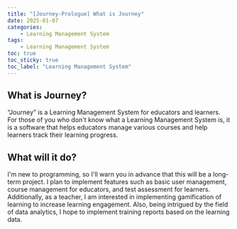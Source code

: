 ```yaml
---
title: "[Journey-Prologue] What is Journey"
date: 2025-01-07
categories:
    - Learning Management System
tags: 
    - Learning Management System
toc: true
toc_sticky: true
toc_label: "Learning Management System"
---
```


## What is Journey?

“Journey” is a Learning Management System for educators and learners.
For those of you who don't know what a Learning Management System is, it is a software that helps educators manage various courses and help learners track their learning progress.

## What will it do?

I'm new to programming, so I'll warn you in advance that this will be a long-term project. I plan to implement features such as basic user management, course management for educators, and test assessment for learners.
Additionally, as a teacher, I am interested in implementing gamification of learning to increase learning engagement.
Also, being intrigued by the field of data analytics, I hope to implement training reports based on the learning data.
